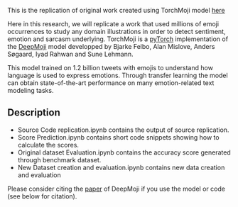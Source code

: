 This is the replication of original work created using TorchMoji model [here](https://github.com/huggingface/torchMoji)

Here in this research, we will replicate a work that used millions of emoji occurrences to study any domain illustrations in order to detect sentiment, emotion and sarcasm underlying. TorchMoji is a [pyTorch](http://pytorch.org/) implementation of the [DeepMoji](https://github.com/bfelbo/DeepMoji) model developped by Bjarke Felbo, Alan Mislove, Anders Søgaard, Iyad Rahwan and Sune Lehmann. 

This model trained on 1.2 billion tweets with emojis to understand how language is used to express emotions. Through transfer learning the model can obtain state-of-the-art performance on many emotion-related text modeling tasks.


## Description

* Source Code replication.ipynb contains the output of source replication.
* Score Prediction.ipynb contains short code snippets showing how to calculate the scores.
* Original dataset Evaluation.ipynb contains the accuracy score generated through benchmark dataset.
* New Dataset creation and evaluation.ipynb contains new data creation and evaluation


Please consider citing the [paper](https://arxiv.org/abs/1708.00524) of DeepMoji if you use the model or code (see below for citation).

